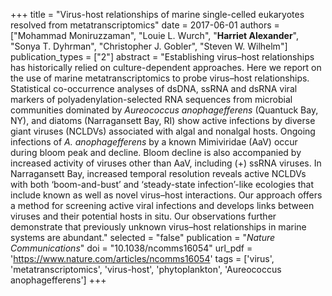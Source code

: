 +++
title = "Virus-host relationships of marine single-celled eukaryotes resolved from metatranscriptomics"
date = 2017-06-01
authors = ["Mohammad Moniruzzaman", "Louie L. Wurch", "**Harriet Alexander**", "Sonya T. Dyhrman", "Christopher J. Gobler", "Steven W. Wilhelm"]
publication_types = ["2"]
abstract = "Establishing virus–host relationships has historically relied on culture-dependent approaches. Here we report on the use of marine metatranscriptomics to probe virus–host relationships. Statistical co-occurrence analyses of dsDNA, ssRNA and dsRNA viral markers of polyadenylation-selected RNA sequences from microbial communities dominated by *Aureococcus anophagefferens* (Quantuck Bay, NY), and diatoms (Narragansett Bay, RI) show active infections by diverse giant viruses (NCLDVs) associated with algal and nonalgal hosts. Ongoing infections of *A. anophagefferens* by a known Mimiviridae (AaV) occur during bloom peak and decline. Bloom decline is also accompanied by increased activity of viruses other than AaV, including (+) ssRNA viruses. In Narragansett Bay, increased temporal resolution reveals active NCLDVs with both ‘boom-and-bust’ and ‘steady-state infection’-like ecologies that include known as well as novel virus–host interactions. Our approach offers a method for screening active viral infections and develops links between viruses and their potential hosts in situ. Our observations further demonstrate that previously unknown virus–host relationships in marine systems are abundant."
selected = "false"
publication = "*Nature Communications*"
doi = "10.1038/ncomms16054"
url_pdf = 'https://www.nature.com/articles/ncomms16054'
tags = ['virus', 'metatranscriptomics', 'virus-host', 'phytoplankton', 'Aureococcus anophagefferens']
+++
